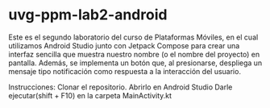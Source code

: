 # uvg-ppm-lab2-android
Este es el segundo laboratorio del curso de Plataformas Móviles, en el cual utilizamos Android Studio junto con Jetpack Compose para crear una interfaz sencilla que muestra nuestro nombre (o el nombre del proyecto) en pantalla. Además, se implementa un botón que, al presionarse, despliega un mensaje tipo notificación como respuesta a la interacción del usuario.

Instrucciones: 
Clonar el repositorio.
Abrirlo en Android Studio 
Darle ejecutar(shift + F10) en la carpeta MainActivity.kt
